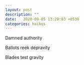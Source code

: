 ```yaml
---
layout: post
description: ""
date:   2020-09-05 13:20:03 +0530
categories: haikus
---
```

Damned authority

Ballots reek depravity

Blades test gravity
